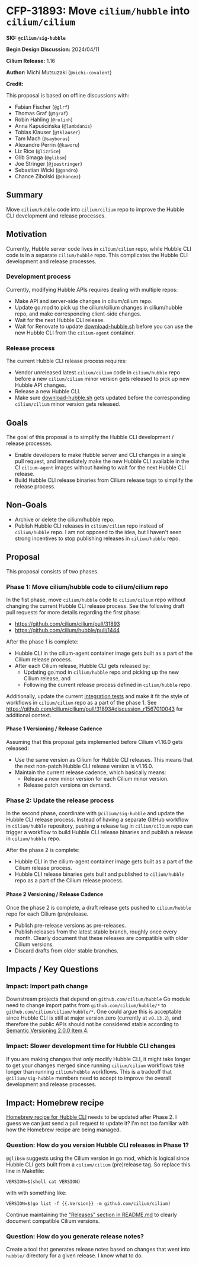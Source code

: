 # CFP-31893: Move `cilium/hubble` into `cilium/cilium`

**SIG: `@cilium/sig-hubble`**

**Begin Design Discussion:** 2024/04/11

**Cilium Release:** 1.16

**Author:** Michi Mutsuzaki (`@michi-covalent`)

**Credit:**

This proposal is based on offline discussions with:

- Fabian Fischer (`@glrf`)
- Thomas Graf (`@tgraf`)
- Robin Hahling (`@rolinh`)
- Anna Kapuścińska (`@lambdanis`)
- Tobias Klauser (`@tklauser`)
- Tam Mach (`@sayboras`)
- Alexandre Perrin (`@kaworu`)
- Liz Rice (`@lizrice`)
- Glib Smaga (`@glibsm`)
- Joe Stringer (`@joestringer`)
- Sebastian Wicki (`@gandro`)
- Chance Zibolski (`@chancez`)

## Summary

Move `cilium/hubble` code into `cilium/cilium` repo to improve the Hubble CLI
development and release processes.

## Motivation

Currently, Hubble server code lives in `cilium/cilium` repo, while Hubble CLI
code is in a separate `cilium/hubble` repo. This complicates the Hubble CLI
development and release processes.

### Development process

Currently, modifying Hubble APIs requires dealing with multiple repos:

- Make API and server-side changes in cilium/cilium repo.
- Update go.mod to pick up the cilium/cilium changes in cilium/hubble repo, and
  make corresponding client-side changes.
- Wait for the next Hubble CLI release.
- Wait for Renovate to update [download-hubble.sh](https://github.com/cilium/cilium/blob/main/images/cilium/download-hubble.sh)
  before you can use the new Hubble CLI from the `cilium-agent` container.

### Release process

The current Hubble CLI release process requires:

- Vendor unreleased latest `cilium/cilium` code in `cilium/hubble` repo before a
  new `cilium/cilium` minor version gets released to pick up new Hubble API
  changes.
- Release a new Hubble CLI.
- Make sure [download-hubble.sh](https://github.com/cilium/cilium/blob/main/images/cilium/download-hubble.sh)
  gets updated before the corresponding `cilium/cilium` minor version gets
  released.
 
## Goals

The goal of this proposal is to simplify the Hubble CLI development / release
processes.

* Enable developers to make Hubble server and CLI changes in a single pull
  request, and immediately make the new Hubble CLI available in the CI
  `cilium-agent` images without having to wait for the next Hubble CLI release.
* Build Hubble CLI release binaries from Cilium release tags to simplify the
  release process.

## Non-Goals

* Archive or delete the cilium/hubble repo.
* Publish Hubble CLI releases in `cilium/cilium` repo instead of `cilium/hubble`
  repo. I am not opposed to the idea, but I haven't seen strong incentives to stop
  publishing releases in `cilium/hubble` repo.

## Proposal

This proposal consists of two phases.

### Phase 1: Move cilium/hubble code to cilium/cilium repo

In the fist phase, move `cilium/hubble` code to `cilium/cilium` repo without
changing the current Hubble CLI release process. See the following draft
pull requests for more details regarding the first phase:

- https://github.com/cilium/cilium/pull/31893
- https://github.com/cilium/hubble/pull/1444

After the phase 1 is complete:

- Hubble CLI in the cilium-agent container image gets built as a part of
  the Cilium release process.
- After each Cilium release, Hubble CLI gets released by:
  - Updating go.mod in `cilium/hubble` repo and picking up the new Cilium release, and
  - Following the current release process defined in `cilium/hubble` repo.

Additionally, update the current [integration tests](https://github.com/cilium/hubble/blob/main/.github/workflows/integration-tests.yaml)
and make it fit the style of workflows in `cilium/cilium` repo as a part of the phase 1.
See https://github.com/cilium/cilium/pull/31893#discussion_r1567010043 for additional
context.

#### Phase 1 Versioning / Release Cadence

Assuming that this proposal gets implemented before Cilium v1.16.0 gets released:

- Use the same version as Cilium for Hubble CLI releases. This means that the next
  non-patch Hubble CLI release version is v1.16.0.
- Maintain the current release cadence, which basically means:
  - Release a new minor version for each Cilium minor version.
  - Release patch versions on demand.

### Phase 2: Update the release process

In the second phase, coordinate with `@cilium/sig-hubble` and update the Hubble
CLI release process. Instead of having a separate GitHub workflow in
`cilium/hubble` repository, pushing a release tag in `cilium/cilium` repo can
trigger a workflow to build Hubble CLI release binaries and publish a release
in `cilium/hubble` repo.

After the phase 2 is complete:

- Hubble CLI in the cilium-agent container image gets built as a part of
  the Cilium release process.
- Hubble CLI release binaries gets built and published to `cilium/hubble`
  repo as a part of the Cilium release process.

#### Phase 2 Versioning / Release Cadence

Once the phase 2 is complete, a draft release gets pushed to `cilium/hubble` repo
for each Cilium (pre)release.

- Publish pre-release versions as pre-releases.
- Publish releases from the latest stable branch, roughly once every month. Clearly
  document that these releases are compatible with older Cilium versions.
- Discard drafts from older stable branches.

## Impacts / Key Questions

### Impact: Import path change

Downstream projects that depend on `github.com/cilium/hubble` Go module need to
change import paths from `github.com/cilium/hubble/*` to
`github.com/cilium/cilium/hubble/*`. One could argue this is acceptable since
Hubble CLI is still at major version zero (currently at `v0.13.2`), and therefore
the public APIs should not be considered stable according to [Semantic Versioning
2.0.0 Item 4](https://semver.org/#spec-item-4).

### Impact: Slower development time for Hubble CLI changes

If you are making changes that only modify Hubble CLI, it might take longer to
get your changes merged since running `cilium/cilium` workflows take longer than
running `cilium/hubble` workflows. This is a tradeoff that `@cilium/sig-hubble`
members need to accept to improve the overall development and release processes.

## Impact: Homebrew recipe

[Homebrew recipe for Hubble CLI](https://github.com/Homebrew/homebrew-core/blob/master/Formula/h/hubble.rb)
needs to be updated after Phase 2. I guess we can just send a pull request to
update it? I'm not too familiar with how the Homebrew recipe are being managed.

### Question: How do you version Hubble CLI releases in Phase 1?

`@glibsm` suggests using the Cilium version in go.mod, which is logical since
Hubble CLI gets built from a `cilium/cilium` (pre)release tag. So replace this
line in Makefile:

    VERSION=$(shell cat VERSION)

with with something like:

    VERSION=$(go list -f {{.Version}} -m github.com/cilium/cilium)

Continue maintaining the ["Releases" section in README.md](https://github.com/cilium/hubble/blob/main/README.md#releases)
to clearly document compatible Cilium versions.

### Question: How do you generate release notes?

Create a tool that generates release notes based on changes that went into
`hubble/` directory for a given release. I know what to do.

